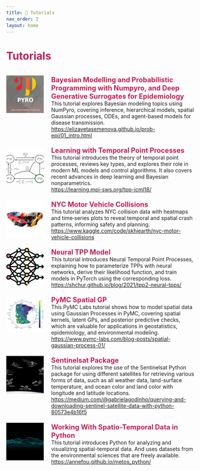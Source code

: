 ```yaml
---
title: 🔴 Tutorials
nav_order: 2
layout: home
---
```


<h1 style="color:rgb(194 30 86);">Tutorials</h1>
<br>

<div style="max-width: 100%;">
  <!-- START -->
<div style="display: flex; justify-content: space-between; align-items: stretch; margin-bottom: 20px;">
    <div style="display: flex; align-items: stretch;">
      <img src="/assets/images/thumb/numpyro_figure.jpg" alt="Logo" style="width: 100px; height: 100px; margin-right: 20px;">
      <div style="flex-grow: 1; display: flex; flex-direction: column; justify-content: space-between;">
        <p style="margin: 0; color: rgb(194 30 86); font-size: 1.3em; font-weight: bold;">Bayesian Modelling and Probabilistic Programming with Numpyro, and Deep Generative Surrogates for Epidemiology</p>
        <p style="margin: 0;">This tutorial explores Bayesian modeling topics using NumPyro, covering inference, hierarchical models, spatial Gaussian processes, ODEs, and agent-based models for disease transmission.</p>
        <p style="margin: 0;"><a href="https://elizavetasemenova.github.io/prob-epi/01_intro.html"><i class="fa-regular fa-file-pdf"></i>https://elizavetasemenova.github.io/prob-epi/01_intro.html</a> </p>
      </div>
    </div>
    <!-- <div style="color: lightgray; align-self: flex-start; margin-left: 10px; white-space: nowrap; font-size: 200%;">2022</div>  -->
  </div>

<div style="display: flex; justify-content: space-between; align-items: stretch; margin-bottom: 20px;">
    <div style="display: flex; align-items: stretch;">
      <img src="/assets/images/thumb/learning_with_temporal_point_processes.jpg" alt="Logo" style="width: 100px; height: 100px; margin-right: 20px;">
      <div style="flex-grow: 1; display: flex; flex-direction: column; justify-content: space-between;">
        <p style="margin: 0; color: rgb(194 30 86); font-size: 1.3em; font-weight: bold;">Learning with Temporal Point Processes</p>
        <p style="margin: 0;">This tutorial introduces the theory of temporal point processes, reviews key types, and explores their role in modern ML models and control algorithms. It also covers recent advances in deep learning and Bayesian nonparametrics.</p>
        <p style="margin: 0;"><a href="https://learning.mpi-sws.org/tpp-icml18/"><i class="fa-regular fa-file-pdf"></i>https://learning.mpi-sws.org/tpp-icml18/</a> </p>
      </div>
    </div>
    <!-- <div style="color: lightgray; align-self: flex-start; margin-left: 10px; white-space: nowrap; font-size: 200%;">2022</div>  -->
  </div>

<div style="display: flex; justify-content: space-between; align-items: stretch; margin-bottom: 20px;">
    <div style="display: flex; align-items: stretch;">
      <img src="/assets/images/thumb/NYC Motor Vehicle Collisions.jpg" alt="Logo" style="width: 100px; height: 100px; margin-right: 20px;">
      <div style="flex-grow: 1; display: flex; flex-direction: column; justify-content: space-between;">
        <p style="margin: 0; color: rgb(194 30 86); font-size: 1.3em; font-weight: bold;">NYC Motor Vehicle Collisions</p>
        <p style="margin: 0;">This tutorial analyzes NYC collision data with heatmaps and time‑series plots to reveal temporal and spatial crash patterns, informing safety and planning.</p>
        <p style="margin: 0;"><a href="https://www.kaggle.com/code/skhiearth/nyc-motor-vehicle-collisions"><i class="fa-regular fa-file-pdf"></i>https://www.kaggle.com/code/skhiearth/nyc-motor-vehicle-collisions</a> </p>
      </div>
    </div>
    <!-- <div style="color: lightgray; align-self: flex-start; margin-left: 10px; white-space: nowrap; font-size: 200%;">2022</div>  -->
  </div>

<div style="display: flex; justify-content: space-between; align-items: stretch; margin-bottom: 20px;">
    <div style="display: flex; align-items: stretch;">
      <img src="/assets/images/thumb/neuraltpp.jpg" alt="Logo" style="width: 100px; height: 100px; margin-right: 20px;">
      <div style="flex-grow: 1; display: flex; flex-direction: column; justify-content: space-between;">
        <p style="margin: 0; color: rgb(194 30 86); font-size: 1.3em; font-weight: bold;">Neural TPP Model</p>
        <p style="margin: 0;">This tutorial introduces Neural Temporal Point Processes, explaining how to parameterize TPPs with neural networks, derive their likelihood function, and train models in PyTorch using the corresponding loss. </p>
        <p style="margin: 0;"><a href="https://shchur.github.io/blog/2021/tpp2-neural-tpps/"><i class="fa-regular fa-file-pdf"></i>https://shchur.github.io/blog/2021/tpp2-neural-tpps/</a> </p>
      </div>
    </div>
    <!-- <div style="color: lightgray; align-self: flex-start; margin-left: 10px; white-space: nowrap; font-size: 200%;">2022</div>  -->
  </div>

<div style="display: flex; justify-content: space-between; align-items: stretch; margin-bottom: 20px;">
    <div style="display: flex; align-items: stretch;">
      <img src="/assets/images/thumb/PyMCSpatialGP.jpg" alt="Logo" style="width: 100px; height: 100px; margin-right: 20px;">
      <div style="flex-grow: 1; display: flex; flex-direction: column; justify-content: space-between;">
        <p style="margin: 0; color: rgb(194 30 86); font-size: 1.3em; font-weight: bold;">PyMC Spatial GP</p>
        <p style="margin: 0;">This PyMC Labs tutorial shows how to model spatial data using Gaussian Processes in PyMC, covering spatial kernels, latent GPs, and posterior predictive checks, which are valuable for applications in geostatistics, epidemiology, and environmental modeling.</p>
        <p style="margin: 0;"><a href="https://www.pymc-labs.com/blog-posts/spatial-gaussian-process-01/"><i class="fa-regular fa-file-pdf"></i>https://www.pymc-labs.com/blog-posts/spatial-gaussian-process-01/</a> </p>
      </div>
    </div>
    <!-- <div style="color: lightgray; align-self: flex-start; margin-left: 10px; white-space: nowrap; font-size: 200%;">2022</div>  -->
  </div>

<div style="display: flex; justify-content: space-between; align-items: stretch; margin-bottom: 20px;">
    <div style="display: flex; align-items: stretch;">
      <img src="/assets/images/thumb/sentinelsat_package.jpg" alt="Logo" style="width: 100px; height: 100px; margin-right: 20px;">
      <div style="flex-grow: 1; display: flex; flex-direction: column; justify-content: space-between;">
        <p style="margin: 0; color: rgb(194 30 86); font-size: 1.3em; font-weight: bold;">Sentinelsat Package</p>
        <p style="margin: 0;">This tutorial explores the use of the Sentinelsat Python package for using different satellites for retrieving various forms of data, such as all weather data, land-surface temperature, and ocean color and land color with longitude and latitude locations.</p>
        <p style="margin: 0;"><a href="https://medium.com/@gabrielagodinho/querying-and-downloading-sentinel-satellite-data-with-python-80573e4b16f5"><i class="fa-regular fa-file-pdf"></i>https://medium.com/@gabrielagodinho/querying-and-downloading-sentinel-satellite-data-with-python-80573e4b16f5</a> </p>
      </div>
    </div>
    <!-- <div style="color: lightgray; align-self: flex-start; margin-left: 10px; white-space: nowrap; font-size: 200%;">2022</div>  -->
  </div>

<div style="display: flex; justify-content: space-between; align-items: stretch; margin-bottom: 20px;">
    <div style="display: flex; align-items: stretch;">
      <img src="/assets/images/thumb/STPython.jpg" alt="Logo" style="width: 100px; height: 100px; margin-right: 20px;">
      <div style="flex-grow: 1; display: flex; flex-direction: column; justify-content: space-between;">
        <p style="margin: 0; color: rgb(194 30 86); font-size: 1.3em; font-weight: bold;">Working With Spatio-Temporal Data in Python</p>
        <p style="margin: 0;">This tutorial introduces Python for analyzing and visualizing spatial-temporal data. And uses datasets from the environmental sciences that are freely available.</p>
        <p style="margin: 0;"><a href="https://annefou.github.io/metos_python/"><i class="fa-regular fa-file-pdf"></i>https://annefou.github.io/metos_python/</a> </p>
      </div>
    </div>
    <!-- <div style="color: lightgray; align-self: flex-start; margin-left: 10px; white-space: nowrap; font-size: 200%;">2022</div>  -->
  </div>
<!-- STOP -->
</div>
